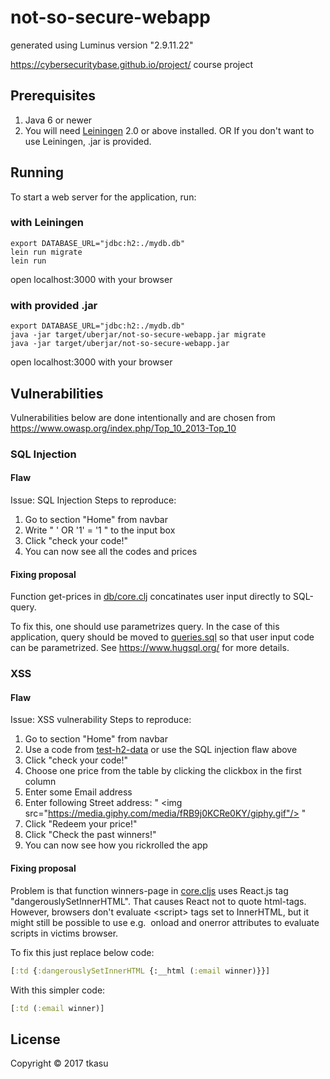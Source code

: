 # not-so-secure-webapp

generated using Luminus version "2.9.11.22"

https://cybersecuritybase.github.io/project/ course project

## Prerequisites

1. Java 6 or newer
2. You will need [Leiningen][1] 2.0 or above installed.
   OR If you don't want to use Leiningen, .jar is provided.

[1]: https://github.com/technomancy/leiningen

## Running

To start a web server for the application, run:

### with Leiningen
    
    export DATABASE_URL="jdbc:h2:./mydb.db"
    lein run migrate
    lein run
    
open localhost:3000 with your browser
    
### with provided .jar
     
    export DATABASE_URL="jdbc:h2:./mydb.db"
    java -jar target/uberjar/not-so-secure-webapp.jar migrate
    java -jar target/uberjar/not-so-secure-webapp.jar

open localhost:3000 with your browser

## Vulnerabilities

Vulnerabilities below are done intentionally and are chosen from https://www.owasp.org/index.php/Top_10_2013-Top_10 

### SQL Injection

#### Flaw

Issue: SQL Injection
Steps to reproduce:

1. Go to section "Home" from navbar
2. Write " ' OR '1' = '1 " to the input box
3. Click "check your code!"
4. You can now see all the codes and prices

#### Fixing proposal

Function get-prices in [db/core.clj](src/clj/not_so_secure_webapp/db/core.clj) concatinates user input directly to SQL-query. 

To fix this, one should use parametrizes query. In the case of this application, query should be moved to [queries.sql](resources/sql/queries.sql) so that user input code can be parametrized. See https://www.hugsql.org/ for more details.

### XSS

#### Flaw

Issue: XSS vulnerability
Steps to reproduce:

1. Go to section "Home" from navbar
2. Use a code from [test-h2-data](resources/migrations/20170106140736-add-data.up.sql) or use the SQL injection flaw above
3. Click "check your code!"
4. Choose one price from the table by clicking the clickbox in the first column
5. Enter some Email address
6. Enter following Street address: " \<img src="https://media.giphy.com/media/fRB9j0KCRe0KY/giphy.gif"/> "
7. Click "Redeem your price!"
8. Click "Check the past winners!"
9. You can now see how you rickrolled the app

#### Fixing proposal

Problem is that function winners-page in [core.cljs](src/cljs/not_so_secure_webapp/core.cljs) uses React.js tag "dangerouslySetInnerHTML". That causes React not to quote html-tags. However, browsers don't evaluate \<script> tags set to InnerHTML, but it might still be possible to use e.g. <img> onload and onerror attributes to evaluate scripts in victims browser.

To fix this just replace below code:

```clojure
[:td {:dangerouslySetInnerHTML {:__html (:email winner)}}]
```

With this simpler code:

```clojure
[:td (:email winner)]
```

## License

Copyright © 2017 tkasu

